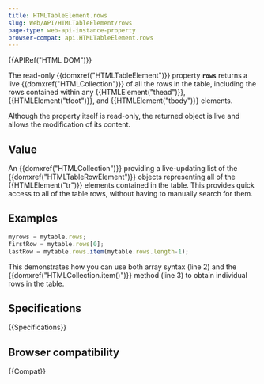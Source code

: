 ```yaml
---
title: HTMLTableElement.rows
slug: Web/API/HTMLTableElement/rows
page-type: web-api-instance-property
browser-compat: api.HTMLTableElement.rows
---
```


{{APIRef("HTML DOM")}}

The read-only {{domxref("HTMLTableElement")}}
property **`rows`** returns a live
{{domxref("HTMLCollection")}} of all the rows in the table, including the rows
contained within any {{HTMLElement("thead")}}, {{HTMLElement("tfoot")}}, and
{{HTMLElement("tbody")}} elements.

Although the property itself is read-only, the returned object is live and allows the
modification of its content.

## Value

An {{domxref("HTMLCollection")}} providing a live-updating list of the
{{domxref("HTMLTableRowElement")}} objects representing all of the {{HTMLElement("tr")}}
elements contained in the table. This provides quick access to all of the table rows,
without having to manually search for them.

## Examples

```js
myrows = mytable.rows;
firstRow = mytable.rows[0];
lastRow = mytable.rows.item(mytable.rows.length-1);
```

This demonstrates how you can use both array syntax (line 2) and the
{{domxref("HTMLCollection.item()")}} method (line 3) to obtain individual rows in the
table.

## Specifications

{{Specifications}}

## Browser compatibility

{{Compat}}
